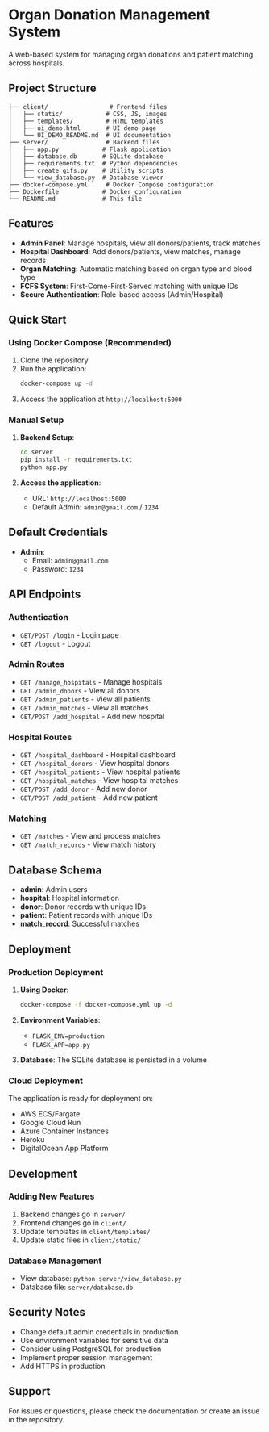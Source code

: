 # Organ Donation Management System

A web-based system for managing organ donations and patient matching across hospitals.

## Project Structure

```
├── client/                 # Frontend files
│   ├── static/            # CSS, JS, images
│   ├── templates/         # HTML templates
│   ├── ui_demo.html       # UI demo page
│   └── UI_DEMO_README.md  # UI documentation
├── server/                # Backend files
│   ├── app.py            # Flask application
│   ├── database.db       # SQLite database
│   ├── requirements.txt  # Python dependencies
│   ├── create_gifs.py    # Utility scripts
│   └── view_database.py  # Database viewer
├── docker-compose.yml     # Docker Compose configuration
├── Dockerfile            # Docker configuration
└── README.md             # This file
```

## Features

- **Admin Panel**: Manage hospitals, view all donors/patients, track matches
- **Hospital Dashboard**: Add donors/patients, view matches, manage records
- **Organ Matching**: Automatic matching based on organ type and blood type
- **FCFS System**: First-Come-First-Served matching with unique IDs
- **Secure Authentication**: Role-based access (Admin/Hospital)

## Quick Start

### Using Docker Compose (Recommended)

1. Clone the repository
2. Run the application:
   ```bash
   docker-compose up -d
   ```
3. Access the application at `http://localhost:5000`

### Manual Setup

1. **Backend Setup**:
   ```bash
   cd server
   pip install -r requirements.txt
   python app.py
   ```

2. **Access the application**:
   - URL: `http://localhost:5000`
   - Default Admin: `admin@gmail.com` / `1234`

## Default Credentials

- **Admin**: 
  - Email: `admin@gmail.com`
  - Password: `1234`

## API Endpoints

### Authentication
- `GET/POST /login` - Login page
- `GET /logout` - Logout

### Admin Routes
- `GET /manage_hospitals` - Manage hospitals
- `GET /admin_donors` - View all donors
- `GET /admin_patients` - View all patients
- `GET /admin_matches` - View all matches
- `GET/POST /add_hospital` - Add new hospital

### Hospital Routes
- `GET /hospital_dashboard` - Hospital dashboard
- `GET /hospital_donors` - View hospital donors
- `GET /hospital_patients` - View hospital patients
- `GET /hospital_matches` - View hospital matches
- `GET/POST /add_donor` - Add new donor
- `GET/POST /add_patient` - Add new patient

### Matching
- `GET /matches` - View and process matches
- `GET /match_records` - View match history

## Database Schema

- **admin**: Admin users
- **hospital**: Hospital information
- **donor**: Donor records with unique IDs
- **patient**: Patient records with unique IDs
- **match_record**: Successful matches

## Deployment

### Production Deployment

1. **Using Docker**:
   ```bash
   docker-compose -f docker-compose.yml up -d
   ```

2. **Environment Variables**:
   - `FLASK_ENV=production`
   - `FLASK_APP=app.py`

3. **Database**: The SQLite database is persisted in a volume

### Cloud Deployment

The application is ready for deployment on:
- AWS ECS/Fargate
- Google Cloud Run
- Azure Container Instances
- Heroku
- DigitalOcean App Platform

## Development

### Adding New Features

1. Backend changes go in `server/`
2. Frontend changes go in `client/`
3. Update templates in `client/templates/`
4. Update static files in `client/static/`

### Database Management

- View database: `python server/view_database.py`
- Database file: `server/database.db`

## Security Notes

- Change default admin credentials in production
- Use environment variables for sensitive data
- Consider using PostgreSQL for production
- Implement proper session management
- Add HTTPS in production

## Support

For issues or questions, please check the documentation or create an issue in the repository.
